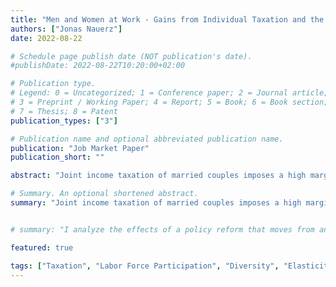 ```yaml
---
title: "Men and Women at Work - Gains from Individual Taxation and the Macroeconomic Importance of Workforce Diversity"
authors: ["Jonas Nauerz"]
date: 2022-08-22

# Schedule page publish date (NOT publication's date).
#publishDate: 2022-08-22T10:20:00+02:00

# Publication type.
# Legend: 0 = Uncategorized; 1 = Conference paper; 2 = Journal article;
# 3 = Preprint / Working Paper; 4 = Report; 5 = Book; 6 = Book section;
# 7 = Thesis; 8 = Patent
publication_types: ["3"]

# Publication name and optional abbreviated publication name.
publication: "Job Market Paper"
publication_short: ""

abstract: "Joint income taxation of married couples imposes a high marginal tax rate for secondary earners. Moving to individual taxation encourages female labor supply and therefore alters workforce composition. This paper develops a general equilibrium model with heterogeneous agents and family labor supply to characterize the composition channel's quantitative importance. Calibrating the model to Germany, the study quantifies the consequences of abolishing joint taxation. To incorporate workforce diversity, I allow for imperfect substitutability of male and female labor inputs in output production, disciplined by my estimate of the elasticity of 0.7. The complementarities between men and women substantially amplify the positive output effects of the tax reform. Labor force participation of married women rises by 12.6\%, and overall output increases by 6.8\%. Assuming perfect substitution, output rises by half as much because there is no demand response for male labor, and men participate less."

# Summary. An optional shortened abstract.
summary: "Joint income taxation of married couples imposes a high marginal tax rate for secondary earners. Moving to individual taxation encourages female labor supply and therefore alters workforce composition. This paper develops a general equilibrium model with heterogeneous agents and family labor supply to characterize the composition channel's quantitative importance. Calibrating the model to Germany, the study quantifies the consequences of abolishing joint taxation. To incorporate workforce diversity, I allow for imperfect substitutability of male and female labor inputs in output production, disciplined by my estimate of the elasticity of 0.7. The complementarities between men and women substantially amplify the positive output effects of the tax reform. Labor force participation of married women rises by 12.6\%, and overall output increases by 6.8\%. Assuming perfect substitution, output rises by half as much because there is no demand response for male labor, and men participate less."


# summary: "I analyze the effects of a policy reform that moves from an income tax system in which married households are taxed jointly to one in which individuals are the unit of taxation. I consider the possibility of imperfect sustainability of male and female labor inputs in the production process based on empirical evidence I obtained exploiting a natural experiment in the availability of public daycare in Germany."

featured: true

tags: ["Taxation", "Labor Force Participation", "Diversity", "Elasticity of Substitution"]
---
```

